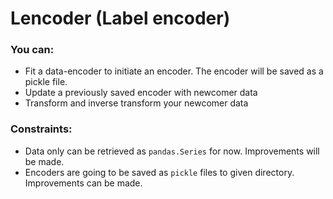 # Lencoder (Label encoder)

### You can:

* Fit a data-encoder to initiate an encoder. The encoder will be saved as a pickle file.
* Update a previously saved encoder with newcomer data
* Transform and inverse transform your newcomer data

### Constraints:
* Data only can be retrieved as `pandas.Series` for now. Improvements will be made.
* Encoders are going to be saved as `pickle` files to given directory. Improvements can be made.